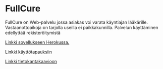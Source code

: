 # FullCure
FullCure on Web-palvelu jossa asiakas voi varata käyntiajan lääkärille. Vastaanottoaikoja on tarjolla useilla ei paikkakunnilla.
Palvelun käyttäminen edellyttää rekisteröitymistä

[Linkki sovellukseen Herokussa.](https://fullcure-app.herokuapp.com)

[Linkki käyttötapauksiin](https://github.com/roklem314/Laakari-palvelu/blob/master/documentation/user_story)

[Linkki tietokantakaavioon](https://github.com/roklem314/Laakari-palvelu/blob/master/documentation/tietokantakaavio0.pdf)
